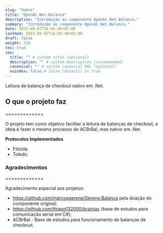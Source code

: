 ```yaml
---
slug: "Sobre"
title: "OpenAC.Net.Balanca"
description: "Introdução ao componente OpenAC.Net.Balanca."
summary: "Introdução ao componente OpenAC.Net.Balanca."
date: 2023-09-07T16:04:48+02:00
lastmod: 2023-09-07T16:04:48+02:00
draft: false
weight: 210
toc: true
seo:
  title: "" # custom title (optional)
  description: "" # custom description (recommended)
  canonical: "" # custom canonical URL (optional)
  noindex: false # false (default) or true
---
```


Leitura de balança de checkout nativo em .Net.

## O que o projeto faz
=============

O projeto tem como objetivo facilitar a leitura de balanças de checkout, a ideia é fazer o mesmo processo do ACBrBal, mas nativo em .Net.

**Protocolos Implementados**
- Filizola.
- Toledo.

### Agradecimentos
=============

Agradecimento especial aos projetos:
- https://github.com/marcosgerene/Gerene.Balanca pela doação do componente original;
- https://github.com/thiago132000/brainiac (base de estudos para comunicação serial em C#);
- ACBrBal - Base de estudos para funcionamento de balanças de checkout;